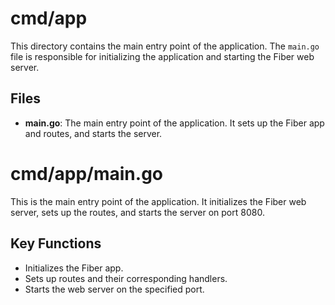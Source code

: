 # cmd/app

This directory contains the main entry point of the application. The `main.go` file is responsible for initializing the application and starting the Fiber web server.

## Files

- **main.go**: The main entry point of the application. It sets up the Fiber app and routes, and starts the server.

# cmd/app/main.go

This is the main entry point of the application. It initializes the Fiber web server, sets up the routes, and starts the server on port 8080.

## Key Functions

- Initializes the Fiber app.
- Sets up routes and their corresponding handlers.
- Starts the web server on the specified port.
